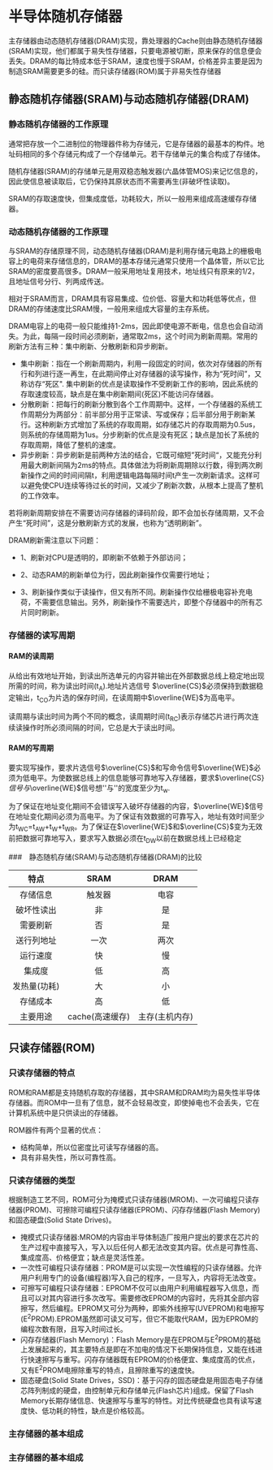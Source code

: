 # 半导体随机存储器

 主存储器由动态随机存储器(DRAM)实现，靠处理器的Cache则由静态随机存储器(SRAM)实现，他们都属于易失性存储器，只要电源被切断，原来保存的信息便会丢失。DRAM的每比特成本低于SRAM，速度也慢于SRAM，价格差异主要是因为制造SRAM需要更多的硅。而只读存储器(ROM)属于非易失性存储器

## 静态随机存储器(SRAM)与动态随机存储器(DRAM)

### 静态随机存储器的工作原理

通常把存放一个二进制位的物理器件称为存储元，它是存储器的最基本的构件。地址码相同的多个存储元构成了一个存储单元。若干存储单元的集合构成了存储体。

随机存储器(SRAM)的存储单元是用双稳态触发器(六晶体管MOS)来记忆信息的，因此使信息被读取后，它仍保持其原状态而不需要再生(非破坏性读取)。

SRAM的存取速度快，但集成度低，功耗较大，所以一般用来组成高速缓存存储器。

### 动态随机存储器的工作原理

与SRAM的存储原理不同，动态随机存储器(DRAM)是利用存储元电路上的栅极电容上的电荷来存储信息的，DRAM的基本存储元通常只使用一个晶体管，所以它比SRAM的密度要高很多。DRAM一般采用地址复用技术，地址线只有原来的1/2，且地址信号分行、列两成传送。

相对于SRAM而言，DRAM具有容易集成、位价低、容量大和功耗低等优点，但DRAM的存储速度比SRAM慢，一般用来组成大容量的主存系统。

DRAM电容上的电荷一般只能维持1-2ms，因此即使电源不断电，信息也会自动消失。为此，每隔一段时间必须刷新，通常取2ms，这个时间为刷新周期。常用的刷新方法有三种：集中刷新、分散刷新和异步刷新。

+ 集中刷新：指在一个刷新周期内，利用一段固定的时间，依次对存储器的所有行和列进行逐一再生，在此期间停止对存储器的读写操作，称为“死时间”，又称访存“死区". 集中刷新的优点是读取操作不受刷新工作的影响，因此系统的存取速度较高，缺点是在集中刷新期间(死区)不能访问存储器。
+ 分散刷新：把每行的刷新分散到各个工作周期中。这样，一个存储器的系统工作周期分为两部分：前半部分用于正常读、写或保存；后半部分用于刷新某行。这种刷新方式增加了系统的存取周期，如存储芯片的存取周期为0.5us，则系统的存储周期为1us。分步刷新的优点是没有死区；缺点是加长了系统的存取周期，降低了整机的速度。
+ 异步刷新：异步刷新是前两种方法的结合，它既可缩短”死时间“，又能充分利用最大刷新间隔为2ms的特点。具体做法为将刷新周期除以行数，得到两次刷新操作之间的时间间隔t，利用逻辑电路每隔时间t产生一次刷新请求。这样可以避免使CPU连续等待过长的时间，又减少了刷新次数，从根本上提高了整机的工作效率。

若将刷新周期安排在不需要访问存储器的译码阶段，即不会加长存储周期，又不会产生“死时间”，这是分散刷新方式的发展，也称为“透明刷新”。

DRAM刷新需注意以下问题：

+ 1、刷新对CPU是透明的，即刷新不依赖于外部访问；

+ 2、动态RAM的刷新单位为行，因此刷新操作仅需要行地址；

+ 3、刷新操作类似于读操作，但又有所不同。刷新操作仅给栅极电容补充电荷，不需要信息输出。另外，刷新操作不需要选片，即整个存储器中的所有芯片同时刷新。

### 存储器的读写周期

#### RAM的读周期

从给出有效地址开始，到读出所选单元的内容并输出在外部数据总线上稳定地出现所需的时间，称为读出时间(t<sub>A</sub>).地址片选信号 $\overline{CS}$必须保持到数据稳定输出，t<sub>CO</sub>为片选的保存时间，在读周期中$\overline{WE}$为高电平。

读周期与读出时间为两个不同的概念，读周期时间(t<sub>RC</sub>)表示存储芯片进行两次连续读操作时所必须间隔的时间，它总是大于读出时间。

#### RAM的写周期

要实现写操作，要求片选信号$\overline{CS}$和写命令信号$\overline{WE}$必须为低电平。为使数据总线上的信息能够可靠地写入存储器，要求$\overline{CS} $信号与$\overline{WE}$信号想''与''的宽度至少为t<sub>w</sub>.

为了保证在地址变化期间不会错误写入破坏存储器的内容，$\overline{WE}$信号在地址变化期间必须为高电平。为了保证有效数据的可靠写入，地址有效时间至少为t<sub>WC</sub>=t<sub>AW</sub>+t<sub>W</sub>+t<sub>WR</sub>。为了保证在$\overline{WE}$和$\overline{CS}$变为无效前把数据可靠地写入，要求写入数据必须在t<sub>DW</sub>以前在数据总线上已经稳定

###　静态随机存储(SRAM)与动态随机存储器(DRAM)的比较

|     特点     |      SRAM       |      DRAM      |
| :----------: | :-------------: | :------------: |
|   存储信息   |     触发器      |      电容      |
|  破坏性读出  |       非        |       是       |
|   需要刷新   |       否        |       是       |
|  送行列地址  |      一次       |      两次      |
|   运行速度   |       快        |       慢       |
|    集成度    |       低        |       高       |
| 发热量(功耗) |       大        |       小       |
|   存储成本   |       高        |       低       |
|   主要用途   | cache(高速缓存) | 主存(主机内存) |



## 只读存储器(ROM)

### 只读存储器的特点

ROM和RAM都是支持随机存取的存储器，其中SRAM和DRAM均为易失性半导体存储器。而ROM中一旦有了信息，就不会轻易改变，即使掉电也不会丢失，它在计算机系统中是只供读出的存储器。

ROM器件有两个显著的优点：

+ 结构简单，所以位密度比可读写存储器的高。
+ 具有非易失性，所以可靠性高。

### 只读存储器的类型

根据制造工艺不同，ROM可分为掩模式只读存储器(MROM)、一次可编程只读存储器(PROM)、可擦除可编程只读存储器(EPROM)、闪存存储器(Flash Memory)和固态硬盘(Solid State Drives)。

+ 掩模式只读存储器:MROM的内容由半导体制造厂按用户提出的要求在芯片的生产过程中直接写入，写入以后任何人都无法改变其内容。优点是可靠性高、集成度高、价格便宜；缺点是灵活性差。
+ 一次性可编程只读存储器：PROM是可以实现一次性编程的只读存储器。允许用户利用专门的设备(编程器)写入自己的程序，一旦写入，内容将无法改变。
+ 可擦写可编程只读存储器：EPROM不仅可以由用户利用编程器写入信息，而且可以对其内容进行多次改写。需要修改EPROM的内容时，先将其全部内容擦写，然后编程。EPROM又可分为两种，即紫外线擦写(UVEPROM)和电擦写(E<sup>2</sup>PROM).EPROM虽然即可读又可写，但它不能取代RAM，因为EPROM的编程次数有限，且写入时间过长。
+ 闪存存储器(Flash Memory)：Flash Memory是在EPROM与E<sup>2</sup>PROM的基础上发展起来的，其主要特点是即在不加电的情况下长期保持信息，又能在线进行快速擦写与重写。闪存存储器既有EPROM的价格便宜、集成度高的优点，又有E<sup>2</sup>PROM电擦除重写的特点，且擦除重写的速度快。
+ 固态硬盘(Solid State Drives，SSD)：基于闪存的固态硬盘是用固态电子存储芯阵列制成的硬盘，由控制单元和存储单元(Flash芯片)组成。保留了Flash Memory长期存储信息、快速擦写与重写的特性。对比传统硬盘也具有读写速度快、低功耗的特性，缺点是价格较高。

### 主存储器的基本组成





### 主存储器的基本组成

